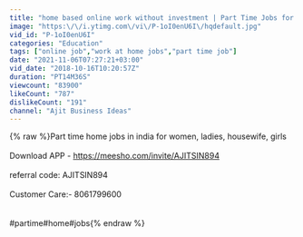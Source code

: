 ```yaml
---
title: "home based online work without investment | Part Time Jobs for women, housewife, girls"
image: "https:\/\/i.ytimg.com\/vi\/P-1oI0enU6I\/hqdefault.jpg"
vid_id: "P-1oI0enU6I"
categories: "Education"
tags: ["online job","work at home jobs","part time job"]
date: "2021-11-06T07:27:21+03:00"
vid_date: "2018-10-16T10:20:57Z"
duration: "PT14M36S"
viewcount: "83900"
likeCount: "787"
dislikeCount: "191"
channel: "Ajit Business Ideas"
---
```

{% raw %}Part time home jobs in india for women, ladies, housewife, girls<br /><br />Download APP -    <a rel="nofollow" target="blank" href="https://meesho.com/invite/AJITSIN894">https://meesho.com/invite/AJITSIN894</a><br /><br />referral code: AJITSIN894<br /><br />Customer Care:-    8061799600<br /><br /><br />#partime#home#jobs{% endraw %}
